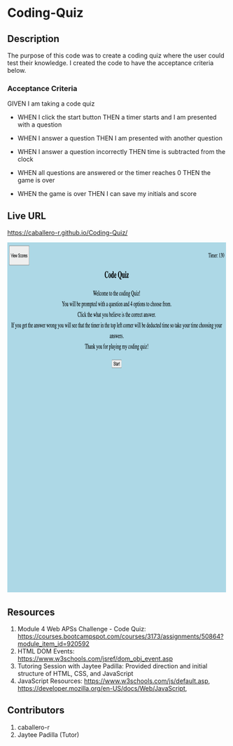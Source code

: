 # Coding-Quiz

## Description
The purpose of this code was to create a coding quiz where the user could test their knowledge. I created the code to have the acceptance criteria below.


### Acceptance Criteria
GIVEN I am taking a code quiz
- WHEN I click the start button
THEN a timer starts and I am presented with a question

- WHEN I answer a question
THEN I am presented with another question

- WHEN I answer a question incorrectly
THEN time is subtracted from the clock

- WHEN all questions are answered or the timer reaches 0
THEN the game is over

- WHEN the game is over
THEN I can save my initials and score


## Live URL

https://caballero-r.github.io/Coding-Quiz/

<img src="assets/images/preview.html.png" width=500 height=800  alt="">

## Resources
1. Module 4 Web APSs Challenge - Code Quiz: https://courses.bootcampspot.com/courses/3173/assignments/50864?module_item_id=920592
2. HTML DOM Events: https://www.w3schools.com/jsref/dom_obj_event.asp 
3. Tutoring Session with Jaytee Padilla: Provided direction and initial structure of HTML, CSS, and JavaScript
4. JavaScript Resources: https://www.w3schools.com/js/default.asp, https://developer.mozilla.org/en-US/docs/Web/JavaScript, 

## Contributors
1. caballero-r
2. Jaytee Padilla (Tutor)

